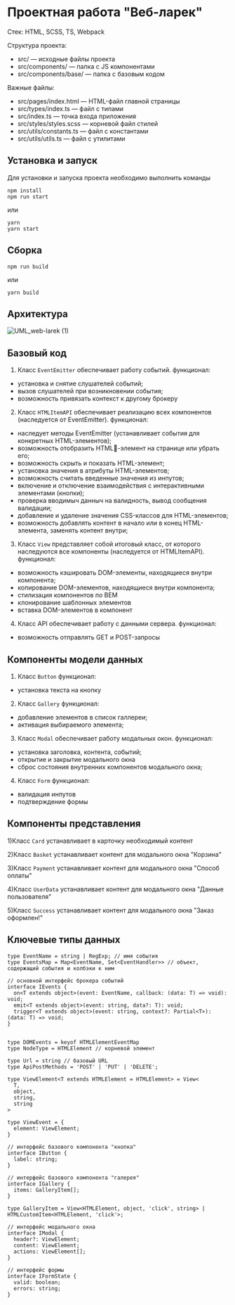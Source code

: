 # Проектная работа "Веб-ларек"

Стек: HTML, SCSS, TS, Webpack

Структура проекта:
- src/ — исходные файлы проекта
- src/components/ — папка с JS компонентами
- src/components/base/ — папка с базовым кодом

Важные файлы:
- src/pages/index.html — HTML-файл главной страницы
- src/types/index.ts — файл с типами
- src/index.ts — точка входа приложения
- src/styles/styles.scss — корневой файл стилей
- src/utils/constants.ts — файл с константами
- src/utils/utils.ts — файл с утилитами

## Установка и запуск
Для установки и запуска проекта необходимо выполнить команды

```
npm install
npm run start
```

или

```
yarn
yarn start
```
## Сборка

```
npm run build
```

или

```
yarn build
```
## Архитектура

![UML_web-larek (1)](https://github.com/PIGEONauthor/web-larek-frontend/assets/137702509/5b9c6072-24b1-46ac-be48-f891154086e0)

## Базовый код

1) Класс ```EventEmitter```
обеспечивает работу событий.
функционал:
 - установка и снятие слушателей событий;
 - вызов слушателей при возникновении события;
 - возможность привязать контекст к другому брокеру

2) Класс ```HTMLItemAPI```
обеспечивает реализацию всех компонентов (наследуется от EventEmitter).
функционал:
 - наследует методы EventEmitter (устанавливает события для конкретных HTML-элементов);
 - возможность отобразить HTML-элемент на странице или убрать его;
 - возможность скрыть и показать HTML-элемент;
 - установка значения в атрибуты HTML-элементов;
 - возможность считать введенные значения из инпутов;
 - включение и отключение взаимодействия с интерактивными элементами (кнопки);
 - проверка вводимыч данныч на валидность, вывод сообщения валидации;
 - добавление и удаление значения CSS-классов для HTML-элементов;
 - возможность добавлять контент в начало или в конец HTML-элемента, заменять контент внутри;

3) Класс ```View```
представляет собой итоговый класс, от которого наследуются все компоненты (наследуется от HTMLItemAPI).
функционал:
 - возможность кэшировать DOM-элементы, находящиеся внутри компонента;
 - копирование DOM-элементов, находящиеся внутри компонента;
 - стилизация компонентов по BEM
 - клонирование шаблонных элементов
 - вставка DOM-элементов в компонент


4) Класс API обеспечивает работу с данными сервера.
функционал:
 - возможность отправлять GET и POST-запросы

## Компоненты модели данных

1) Класс ```Button```
функционал:
 - установка текста на кнопку

2) Класс ```Gallery```
функционал:
 - добавление элементов в список галлереи;
 - активация выбираемого элемента;

3) Класс ```Modal``` обеспечивает работу модальных окон.
функционал:
 - установка заголовка, контента, событий;
 - открытие и закрытие модального окна
 - сброс состояния внутренних компонентов модального окна;

4) Класс ```Form```
функционал:
 - валидация инпутов
 - подтверждение формы

## Компоненты представления

1)Класс ```Card```
устанавливает в карточку необходимый контент

2)Класс ```Basket```
устанавливает контент для модального окна "Корзина"

3)Класс ```Payment```
устанавливает контент для модального окна "Способ оплаты"

4)Класс ```UserData```
устанавливает контент для модального окна "Данные пользователя"

5)Класс ```Success```
устанавливает контент для модального окна "Заказ оформлен!"

## Ключевые типы данных

```
type EventName = string | RegExp; // имя события
type EventsMap = Map<EventName, Set<EventHandler>> // объект, содержащий события и колбэки к ним

// основной интерфейс брокера событий
interface IEvents {
  on<T extends object>(event: EventName, callback: (data: T) => void): void;
  emit<T extends object>(event: string, data?: T): void;
  trigger<T extends object>(event: string, context?: Partial<T>): (data: T) => void;
}


type DOMEvents = keyof HTMLElementEventMap 
type NodeType = HTMLElement // корневой элемент

type Url = string // базовый URL
type ApiPostMethods = 'POST' | 'PUT' | 'DELETE';

type ViewElement<T extends HTMLElement = HTMLElement> = View<
  T,
  object,
  string,
  string
>

type ViewEvent = {
  element: ViewElement;
}

// интерфейс базового компонента "кнопка"
interface IButton {
  label: string;
}

// интерфейс базового компонента "галерея"
interface IGallery {
  items: GalleryItem[];
}

type GalleryItem = View<HTMLElement, object, 'click', string> | HTMLCustomItem<HTMLElement, 'click'>;

// интерфейс модального окна
interface IModal {
  header?: ViewElement;
  content: ViewElement;
  actions: ViewElement[];
}

// интерфейс формы
interface IFormState {
  valid: boolean;
  errors: string;
}
```
